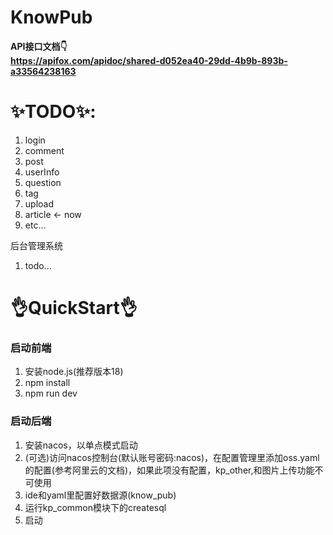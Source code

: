 # KnowPub

**API接口文档👇**  
**https://apifox.com/apidoc/shared-d052ea40-29dd-4b9b-893b-a33564238163**

   
   # ✨TODO✨:
   1. login
   5. comment 
   5. post
   3. userInfo
   4. question 
   6. tag 
   7. upload
   8. article  <- now
   9. etc...
   
   后台管理系统
   1. todo...
   
# 👌QuickStart👌

### 启动前端
1. 安装node.js(推荐版本18)
2. npm install
3. npm run dev

### 启动后端
1. 安装nacos，以单点模式启动
2. (可选)访问nacos控制台(默认账号密码:nacos)，在配置管理里添加oss.yaml的配置(参考阿里云的文档)，如果此项没有配置，kp_other,和图片上传功能不可使用
3. ide和yaml里配置好数据源(know_pub)
4. 运行kp_common模块下的createsql
5. 启动

